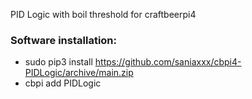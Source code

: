 PID Logic with boil threshold for craftbeerpi4

### Software installation:

- sudo pip3 install https://github.com/saniaxxx/cbpi4-PIDLogic/archive/main.zip
- cbpi add PIDLogic

